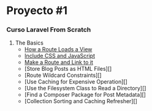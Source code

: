 # Proyecto #1
### Curso Laravel From Scratch

1. The Basics
    *  [How a Route Loads a View](LFTS/How%20a%20Route%20Loads%20a%20View.md)
    * [Include CSS and JavaScript](/LFTS/Include%20CSS%20and%20JavaScript.md)
    * [Make a Route and Link to it](/LFTS/Make%20a%20Route%20and%20Link%20to%20it.md)
    * [Store Blog Posts as HTML Files][]
    * [Route Wildcard Constraints][]
    * [Use Caching for Expensive Operation][]
    * [Use the Filesystem Class to Read a Directory][]
    * [Find a Composer Package for Post Metadata][]
    * [Collection Sorting and Caching Refresher][]